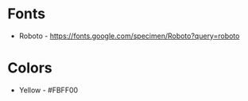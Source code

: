 # Fonts

- Roboto - https://fonts.google.com/specimen/Roboto?query=roboto

# Colors

- Yellow - #FBFF00
